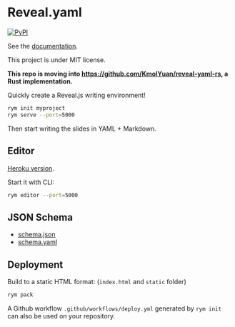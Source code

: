 # Reveal.yaml

[![PyPI](https://img.shields.io/pypi/v/reveal-yaml.svg)](https://pypi.org/project/reveal-yaml/)

See the [documentation](https://kmolyuan.github.io/reveal-yaml/).

This project is under MIT license.

**This repo is moving into https://github.com/KmolYuan/reveal-yaml-rs, a Rust implementation.**

Quickly create a Reveal.js writing environment!

```bash
rym init myproject
rym serve --port=5000
```

Then start writing the slides in YAML + Markdown.

## Editor

[Heroku version](https://reveal-yaml.herokuapp.com/).

Start it with CLI:

```bash
rym editor --port=5000
```

## JSON Schema

+ [schema.json](https://raw.githubusercontent.com/KmolYuan/reveal-yaml/gh-pages/schema.json)
+ [schema.yaml](https://raw.githubusercontent.com/KmolYuan/reveal-yaml/master/reveal_yaml/schema.yaml)

## Deployment

Build to a static HTML format: (`index.html` and `static` folder)

```bash
rym pack
```

A Github workflow `.github/workflows/deploy.yml` generated by `rym init`
can also be used on your repository.
